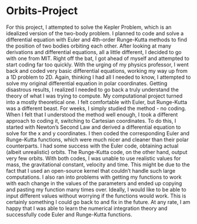 # Orbits-Project
For this project, I attempted to solve the Kepler Problem, which is an idealized version of the two-body problem. I planned to code and solve a differential equation with Euler and 4th-order Runge-Kutta methods to find the position of two bodies orbiting each other. After looking at many derivations and differential equations, all a little different, I decided to go with one from MIT.  Right off the bat, I got ahead of myself and attempted to start coding far too quickly. With the urging of my physics professor, I went back and coded very basic differential equations, working my way up from a 1D problem to 2D. Again, thinking I had all I needed to know, I attempted to solve my original differential equation in polar coordinates. Getting disastrous results, I realized I needed to go back a truly understand the theory of what I was trying to compute. My computational project turned into a mostly theoretical one. I felt comfortable with Euler, but Runge-Kutta was a different beast. For weeks, I simply studied the method - no coding. When I felt that I understood the method well enough, I took a different approach to coding it, switching to Cartesian coordinates. To do this, I started with Newton’s Second Law and derived a differential equation to solve for the x and y coordinates. I then coded the corresponding Euler and Runge-Kutta functions, which were much nicer and cleaner than their polar counterparts. I had some success with the Euler code, obtaining actual (albeit unrealistic) orbits. The Runge-Kutta code, on the other hand, output very few orbits. With both codes, I was unable to use realistic values for mass, the gravitational constant, velocity and time. This might be due to the fact that I used an open-source kernel that couldn’t handle such large computations. I also ran into problems with getting my functions to work with each change in the values of the parameters and ended up copying and pasting my function many times over. Ideally, I would like to be able to input different values without worrying if the functions would work. This is certainly something I could go back to and fix in the future. At any rate, I am happy that I was able to learn the numerical integration theory and successfully code Euler and Runge-Kutta functions.
